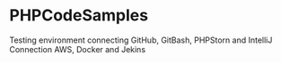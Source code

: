 # PHPCodeSamples

Testing environment connecting GitHub, GitBash, PHPStorn and IntelliJ
Connection AWS, Docker and Jekins
